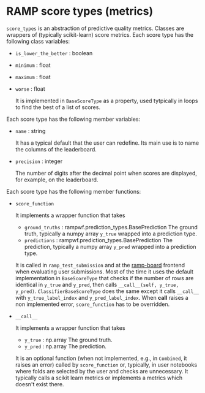 # RAMP score types (metrics)

`score_types` is an abstraction of predictive quality metrics. Classes are wrappers of (typically scikit-learn) score metrics. Each score type has the following class variables:
* `is_lower_the_better` : boolean
* `minimum` : float
* `maximum` : float
* `worse` : float

  It is implemented in `BaseScoreType` as a property, used tytpically in loops to find the best of a list of scores.

Each score type has the following member variables:
* `name` : string
  
  It has a typical default that the user can redefine. Its main use is to name the columns of the leaderboard.
* `precision` : integer
  
  The number of digits after the decimal point when scores are displayed, for example, on the leaderboard.

Each score type has the following member functions:
* `score_function`
  
  It implements a wrapper function that takes
  * `ground_truths` : rampwf.prediction_types.BasePrediction
    The ground truth, typically a numpy array `y_true` wrapped into a prediction type.
  * `predictions` : rampwf.prediction_types.BasePrediction
    The prediction, typically a numpy array `y_pred` wrapped into a prediction type.

  It is called in `ramp_test_submission` and at the [ramp-board][rboard] frontend when evaluating user submissions. Most of the time it uses the default implementation in `BaseScoreType` that checks if the number of rows are identical in `y_true` and `y_pred`, then calls `__call__(self, y_true, y_pred)`. `ClassifierBaseScoreType` does the same except it calls `__call__` with `y_true_label_index` and `y_pred_label_index`. When __call__ raises a non implemented error, `score_function` has to be overridden.
* `__call__`
  
  It implements a wrapper function that takes
  * `y_true` : np.array
    The ground truth.
  * `y_pred` : np.array
    The prediction.
  
  It is an optional function (when not implemented, e.g., in `Combined`, it raises an error) called by `score_function` or, typically, in user notebooks where folds are selected by the user and checks are unnecessary. It typically calls a scikit learn metrics or implements a metrics which doesn't exist there.

<!-- RAMP studio -->
[rstudio]: http://www.ramp.studio "RAMP main website"
[email]: mailto:admin@ramp.studio "Mailto: admin@ramp.studio"
[signup]: http://www.ramp.studio/sign-up "RAMP sign-up page"
[problems]: http://www.ramp.studio/problems "List of past RAMP challenges"
[themes]: http://www.ramp.studio/data_science_themes "Data science themes"
[domains]: http://www.ramp.studio/data_domains "Data domains"

<!-- git repos -->
[rworkflow]: https://github.com/paris-saclay-cds/ramp-workflow "Define RAMP score, workflow and CV scheme"
[rboard]: https://github.com/paris-saclay-cds/ramp-board "RAMP frontend library"
[rbackend]: https://github.com/paris-saclay-cds/ramp-backend "RAMP backend library (not implemented)"
[rdata]: https://github.com/ramp-data "Organization for RAMP open data sets"
[rkits]: https://github.com/ramp-kits "Organization for RAMP starting kits"
